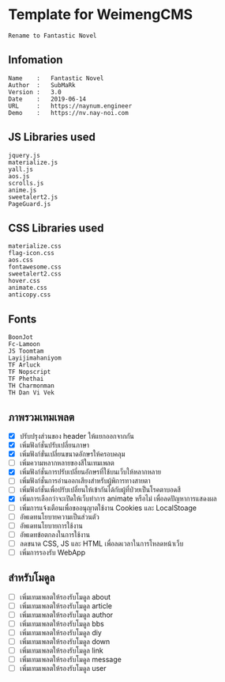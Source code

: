# Template for WeimengCMS
    Rename to Fantastic Novel

## Infomation
    Name    :   Fantastic Novel
    Author  :   SubMaRk
    Version :   3.0
    Date    :   2019-06-14
    URL     :   https://naynum.engineer
    Demo    :   https://nv.nay-noi.com

## JS Libraries used
    jquery.js
    materialize.js
    yall.js
    aos.js
    scrolls.js
    anime.js
    sweetalert2.js
    PageGuard.js

## CSS Libraries used
    materialize.css
    flag-icon.css
    aos.css
    fontawesome.css
    sweetalert2.css
    hover.css
    animate.css
    anticopy.css

## Fonts
    BoonJot
    Fc-Lamoon
    JS Toomtam
    Layijimahaniyom
    TF Arluck
    TF Nopscript
    TF Phethai
    TH Charmonman
    TH Dan Vi Vek

## ภาพรวมเทมเพลต
- [x] ปรับปรุงส่วนของ header ให้แยกออกจากกัน
- [x] เพิ่มฟังก์ชั่นปรับเปลี่ยนภาษา
- [x] เพิ่มฟังก์ขั่นเปลี่ยนขนาดอักษรให้ครอบคลุม
- [ ] เพิ่มความหลากหลายของสีในเทมเพลต
- [x] เพิ่มฟังก์ชั่นการปรับเปลี่ยนอักษรที่ใช้บนเว็บให้หลากหลาย
- [ ] เพิ่มฟังก์ชั่นการอ่านออกเสียงสำหรับผู้พิการทางสายตา
- [ ] เพิ่มฟังก์ชั่นเพื่อปรับเปลี่ยนให้เข้ากันได้กับผู้ที่ป่วยเป็นโรคตาบอดสี
- [x] เพิ่มการเลือกว่าจะเปิดให้เว็บทำการ animate หรือไม่ เพื่อลดปัญหาการแสดงผล
- [ ] เพิ่มการแจ้งเตือนเพื่อขออนุญาตใช้งาน Cookies และ LocalStoage
- [ ] อัพเดทนโยบายความเป็นส่วนตัว
- [ ] อัพเดทนโยบายการใช้งาน
- [ ] อัพเดทข้อตกลงในการใช้งาน
- [ ] ลดขนาด CSS, JS และ HTML เพื่อลดเวลาในการโหลดหน้าเว็บ
- [ ] เพิ่มการรองรับ WebApp

## สำหรับโมดูล
- [ ] เพิ่มเทมเพลตให้รองรับโมดูล about
- [ ] เพิ่มเทมเพลตให้รองรับโมดูล article
- [ ] เพิ่มเทมเพลตให้รองรับโมดูล author
- [ ] เพิ่มเทมเพลตให้รองรับโมดูล bbs
- [ ] เพิ่มเทมเพลตให้รองรับโมดูล diy
- [ ] เพิ่มเทมเพลตให้รองรับโมดูล down
- [ ] เพิ่มเทมเพลตให้รองรับโมดูล link
- [ ] เพิ่มเทมเพลตให้รองรับโมดูล message
- [ ] เพิ่มเทมเพลตให้รองรับโมดูล user
